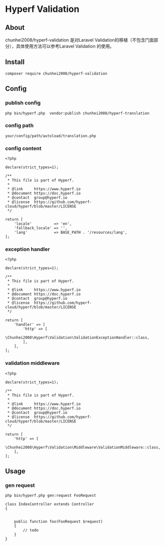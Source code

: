 # Hyperf Validation


## About

chunhei2008/hyperf-validation 是对Laravel Validation的移植（不包含门面部分），具体使用方法可以参考Laravel Validation 的使用。

## Install

```
composer require chunhei2008/hyperf-validation

```

## Config


### publish config
```
php bin/hyperf.php  vendor:publish chunhei2008/hyperf-translation

```

### config path

```
your/config/path/autoload/translation.php

```

### config content

```
<?php

declare(strict_types=1);

/**
 * This file is part of Hyperf.
 *
 * @link     https://www.hyperf.io
 * @document https://doc.hyperf.io
 * @contact  group@hyperf.io
 * @license  https://github.com/hyperf-cloud/hyperf/blob/master/LICENSE
 */

return [
    'locale'          => 'en',   
    'fallback_locale' => '',
    'lang'            => BASE_PATH . '/resources/lang', 
];

```

### exception handler

```
<?php

declare(strict_types=1);

/**
 * This file is part of Hyperf.
 *
 * @link     https://www.hyperf.io
 * @document https://doc.hyperf.io
 * @contact  group@hyperf.io
 * @license  https://github.com/hyperf-cloud/hyperf/blob/master/LICENSE
 */

return [
    'handler' => [
        'http' => [
            \Chunhei2008\Hyperf\Validation\ValidationExceptionHandler::class,
        ],
    ],
];

```

### validation middleware

```
<?php

declare(strict_types=1);

/**
 * This file is part of Hyperf.
 *
 * @link     https://www.hyperf.io
 * @document https://doc.hyperf.io
 * @contact  group@hyperf.io
 * @license  https://github.com/hyperf-cloud/hyperf/blob/master/LICENSE
 */

return [
    'http' => [
        \Chunhei2008\Hyperf\Validation\Middleware\ValidationMiddleware::class,
    ],
];

```


## Usage


### gen request

```
php bin/hyperf.php gen:request FooRequest
```


```
class IndexController extends Controller
{
   

    public function foo(FooRequest $request)
    {
        // todo
    }
}


```